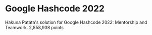 # Google Hashcode 2022
Hakuna Patata's solution for Google Hashcode 2022: Mentorship and Teamwork. 2,858,938 points
